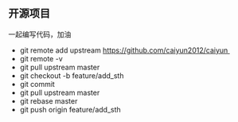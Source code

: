 ## 开源项目

一起编写代码，加油

* git remote add upstream https://github.com/caiyun2012/caiyun 
* git remote -v
* git pull upstream master
* git checkout -b feature/add_sth 
* git commit
* git pull upstream master
* git rebase master
* git push origin feature/add_sth
